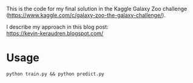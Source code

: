 This is the code for my final solution in the Kaggle Galaxy Zoo challenge
(https://www.kaggle.com/c/galaxy-zoo-the-galaxy-challenge/).

I describe my approach in this blog post:                 
https://kevin-keraudren.blogspot.com/

Usage
=====

``python train.py && python predict.py``
